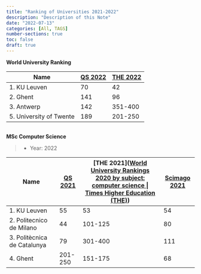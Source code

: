 ```yaml
---
title: "Ranking of Universities 2021-2022"
description: "Description of this Note"
date: "2022-07-13"
categories: [All, TAGS]
number-sections: true
toc: false
draft: true
---
```


**World University Ranking**

| Name                    | [QS 2022](https://www.topuniversities.com/university-rankings/world-university-rankings/2022) | [THE 2022](https://www.topuniversities.com/university-rankings/world-university-rankings/2022) |
| ----------------------- | ------------------------------------------------------------ | ------------------------------------------------------------ |
| 1. KU Leuven            | 70                                                           | 42                                                           |
| 2. Ghent                | 141                                                          | 96                                                           |
| 3. Antwerp              | 142                                                          | 351-400                                                      |
| 5. University of Twente | 189                                                          | 201-250                                                      |

<pre></pre>


**MSc Computer Science**

> * Year: 2022

| Name   | [QS 2021](https://www.topuniversities.com/university-rankings/university-subject-rankings/2021/computer-science-information-systems) | [THE 2021]([World University Rankings 2020 by subject: computer science \| Times Higher Education (THE)](https://www.timeshighereducation.com/world-university-rankings/2020/subject-ranking/computer-science#!/page/0/length/-1/sort_by/rank/sort_order/asc/cols/stats)) | [Scimago 2021](https://www.scimagoir.com/rankings.php?sector=Higher+educ.&area=1700&ranking=Overall&country=all) |
| --------------------------- | ------------------------------------------------------------------------------------------------------------------------------------ | ------------------------------------------------------------------------------------------------------------------------------------------------------------------------------------------------------------------------------------------------------------------------- | ---------------------------------------------------------------------------------------------------------------- |
| 1. KU Leuven                | 55                                                                                                                                   | 53                                                                                                                                                                                                                                                                        | 54                                                                                                               |
| 2. Politecnico de Milano    | 44                                                                                                                                   | 101-125                                                                                                                                                                                                                                                                   | 80                                                                                                               |
| 3. Politècnica de Catalunya | 79                                                                                                                                   | 301-400                                                                                                                                                                                                                                                                   | 111                                                                                                              |
| 4. Ghent                    | 201-250                                                                                                                              | 151-175                                                                                                                                                                                                                                                                   | 68                                                                                                               |


